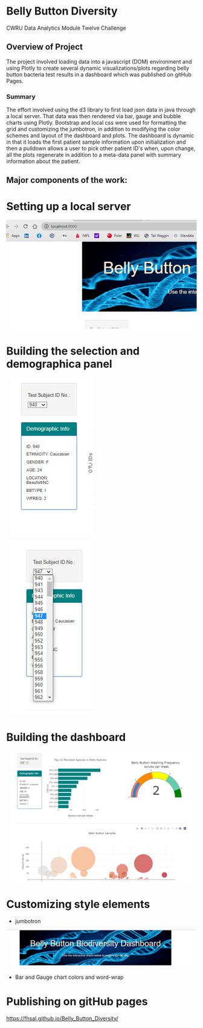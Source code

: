 # Belly Button Diversity

CWRU Data Analytics Module Twelve Challenge


## Overview of Project

The project involved loading data into a javascript (DOM) environment and using Plotly to create several dynamic visualizations/plots regarding belly button bacteria test results in a dashboard which was published on gitHub Pages.   

### Summary

The effort involved using the d3 library to first load json data in java through a local server.  That data was then rendered via bar, gauge and bubble charts using Plotly.   Bootstrap and local css were used for formatting the grid and customizing the jumbotron, in addition to modifying the color schemes and layout of the dashboard and plots.  The dashboard is dynamic in that it loads the first patient sample information upon initialization and then a pulldown allows a user to pick other patient ID's when, upon change, all the plots regenerate in addition to a meta-data panel with summary information about the patient.  

## Major components of the work:

# Setting up a local server

![img](https://github.com/fhsal/Belly_Button_Diversity/blob/main/images/local_server.png)

# Building the selection and demographica panel 

![img](https://github.com/fhsal/Belly_Button_Diversity/blob/main/images/demographic1.png)

![img](https://github.com/fhsal/Belly_Button_Diversity/blob/main/images/demographic2.png)

# Building the dashboard

![img](https://github.com/fhsal/Belly_Button_Diversity/blob/main/images/dashboard.png)

# Customizing style elements 

* jumbotron

![img](https://github.com/fhsal/Belly_Button_Diversity/blob/main/images/jumbotron.png)

* Bar and Gauge chart colors and word-wrap

# Publishing on gitHub pages

https://fhsal.github.io/Belly_Button_Diversity/


